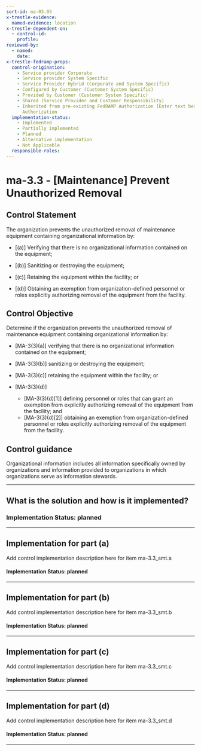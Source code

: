 ```yaml
---
sort-id: ma-03.03
x-trestle-evidence:
  named-evidence: location
x-trestle-dependent-on:
  - control-id:
    profile:
reviewed-by:
  - named:
    date:
x-trestle-fedramp-props:
  control-origination:
    - Service provider Corporate
    - Service provider System Specific
    - Service Provider Hybrid (Corporate and System Specific)
    - Configured by Customer (Customer System Specific)
    - Provided by Customer (Customer System Specific)
    - Shared (Service Provider and Customer Responsibility)
    - Inherited from pre-existing FedRAMP Authorization [Enter text here], Date of
      Authorization
  implementation-status:
    - Implemented
    - Partially implemented
    - Planned
    - Alternative implementation
    - Not Applicable
  responsible-roles:
---
```


# ma-3.3 - \[Maintenance\] Prevent Unauthorized Removal

## Control Statement

The organization prevents the unauthorized removal of maintenance equipment containing organizational information by:

- \[(a)\] Verifying that there is no organizational information contained on the equipment;

- \[(b)\] Sanitizing or destroying the equipment;

- \[(c)\] Retaining the equipment within the facility; or

- \[(d)\] Obtaining an exemption from organization-defined personnel or roles explicitly authorizing removal of the equipment from the facility.

## Control Objective

Determine if the organization prevents the unauthorized removal of maintenance equipment containing organizational information by:

- \[MA-3(3)(a)\] verifying that there is no organizational information contained on the equipment;

- \[MA-3(3)(b)\] sanitizing or destroying the equipment;

- \[MA-3(3)(c)\] retaining the equipment within the facility; or

- \[MA-3(3)(d)\]

  - \[MA-3(3)(d)[1]\] defining personnel or roles that can grant an exemption from explicitly authorizing removal of the equipment from the facility; and
  - \[MA-3(3)(d)[2]\] obtaining an exemption from organization-defined personnel or roles explicitly authorizing removal of the equipment from the facility.

## Control guidance

Organizational information includes all information specifically owned by organizations and information provided to organizations in which organizations serve as information stewards.

______________________________________________________________________

## What is the solution and how is it implemented?

### Implementation Status: planned

______________________________________________________________________

## Implementation for part (a)

Add control implementation description here for item ma-3.3_smt.a

#### Implementation Status: planned

______________________________________________________________________

## Implementation for part (b)

Add control implementation description here for item ma-3.3_smt.b

#### Implementation Status: planned

______________________________________________________________________

## Implementation for part (c)

Add control implementation description here for item ma-3.3_smt.c

#### Implementation Status: planned

______________________________________________________________________

## Implementation for part (d)

Add control implementation description here for item ma-3.3_smt.d

#### Implementation Status: planned

______________________________________________________________________

